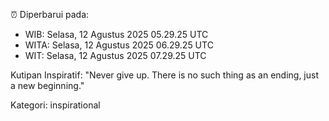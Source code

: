 ⏰ Diperbarui pada:
- WIB: Selasa, 12 Agustus 2025 05.29.25 UTC
- WITA: Selasa, 12 Agustus 2025 06.29.25 UTC
- WIT: Selasa, 12 Agustus 2025 07.29.25 UTC

Kutipan Inspiratif:
"Never give up. There is no such thing as an ending, just a new beginning."


Kategori: inspirational

